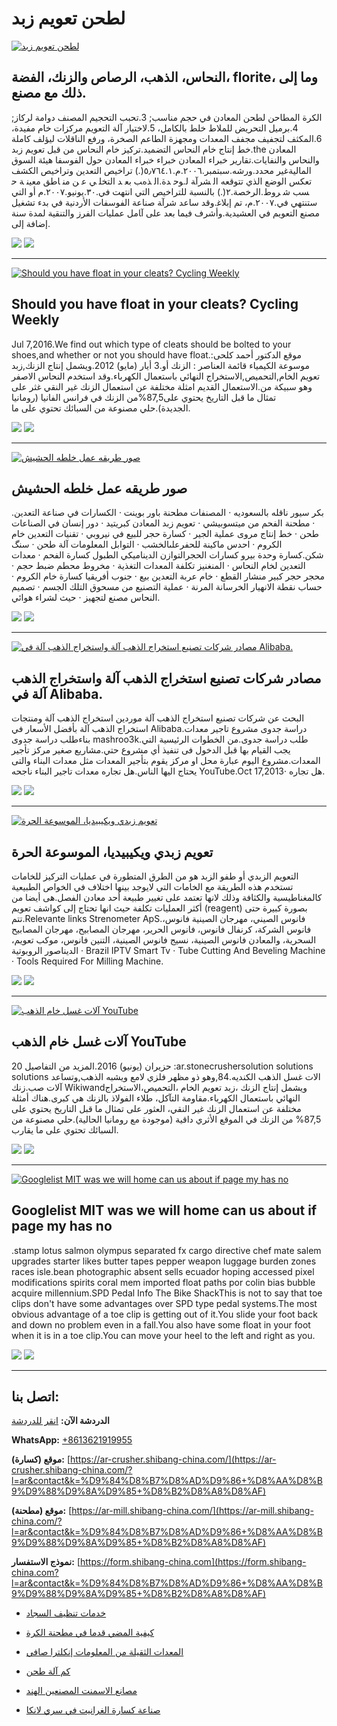 # لطحن تعويم زبد

<a href="https://swt.shibang-china.com/?l=ar&img&k=%D9%84%D8%B7%D8%AD%D9%86+%D8%AA%D8%B9%D9%88%D9%8A%D9%85+%D8%B2%D8%A8%D8%AF" target="_blank">![لطحن تعويم زبد](http://static.shibang-china.com/all-800x300/1306.jpg)</a>

## النحاس، الذهب، الرصاص والزنك، الفضة، florite، وما إلى ذلك مع مصنع.
الكرة المطاحن لطحن المعادن في حجم مناسب; 3.تحبب التحجيم المصنف دوامة لركاز; 4.برميل التحريض للملاط خلط بالكامل، 5.لاختيار آلة التعويم مركزات خام مفيدة، 6.المكثف لتجفيف مجفف المعدات ومجهزة الطاعم الصخرة، ورفع الناقلات ليؤلف كاملة خط إنتاج خام النحاس التضميد.تركيز خام النحاس من قبل تعويم زبد.the المعادن والنحاس والنفايات.ﺗﻘﺎرﻳﺮ ﺧﺒﺮاء اﻟﻤﻌﺎدن ﺧﺒﺮاء ﺧﺒﺮاء اﻟﻤﻌﺎدن ﺣﻮل اﻟﻔﻮﺳﻔﺎ هيئة السوق الماليةﻏﻴﺮ ﻣﺤﺪد.ورﺷﻪ.ﺳﺒﺘﻤﺒﺮ.٢٠٠٦.م.٥٫٧٦٤.١(.) ﺗﺮاﺧﻴﺺ اﻟﺘﻌﺪﻳﻦ وﺗﺮاﺧﻴﺺ اﻟﻜﺸﻒ ﺗﻌﻜﺲ اﻟﻮﺿﻊ اﻟﺬي ﺗﺘﻮﻗﻌﻪ اﻟ ﺸﺮآﺔ ﻟ.ﻮﺣ ﺪة.اﻟ ﺬهﺐ ﺑﻌ ﺪ اﻟﺘﺨﻠ ﻲ ﻋ ﻦ ﻣﻨ ﺎﻃﻖ ﻣﻌﻴﻨ ﺔ ﺣ ﺴﺐ ﺷ ﺮوط.اﻟﺮﺧﺼﺔ.٢(.) ﺑﺎﻟﻨﺴﺒﺔ ﻟﻠﺘﺮاﺧﻴﺺ اﻟﺘﻲ اﻧﺘﻬﺖ ﻓﻲ.٣٠.ﻳﻮﻧﻴﻮ.٢٠٠٧.م أو اﻟﺘﻲ ﺳﺘﻨﺘﻬﻲ ﻓﻲ.٢٠٠٧.م، ﺗﻢ إﺑﻼﻏ.وﻗﺪ ﺳﺎﻋﺪ ﺷﺮآﺔ ﺻﻨﺎﻋﺔ اﻟﻔﻮﺳﻔﺎت اﻷردﻧﻴﺔ ﻓﻲ ﺑﺪء ﺗﺸﻐﻴﻞ ﻣﺼﻨﻊ اﻟﺘﻌﻮﻳﻢ ﻓﻲ اﻟﻌﺸﻴﺪﻳﺔ.وأﺷﺮف ﻓﻴﻤﺎ ﺑﻌﺪ ﻋﻠﻰ آﺎﻣﻞ ﻋﻤﻠﻴﺎت اﻟﻔﺮز واﻟﺘﻨﻘﻴﺔ ﻟﻤﺪة ﺳﻨﺔ إﺿﺎﻓﺔ إﻟﻰ.


<a href="https://whatsapp.shibangsoft.com/WhatsApp.php" target="_blank" title="WhatsApp">![](http://static.shibang-china.com/icon/whatsapp.png)</a> <a href="https://swt.shibang-china.com/?l=ar&icon&k=%D9%84%D8%B7%D8%AD%D9%86+%D8%AA%D8%B9%D9%88%D9%8A%D9%85+%D8%B2%D8%A8%D8%AF" target="_blank">![](http://static.shibang-china.com/icon/chat-ar.png)</a>

---

<a href="https://swt.shibang-china.com/?l=ar&img&k=%D9%84%D8%B7%D8%AD%D9%86+%D8%AA%D8%B9%D9%88%D9%8A%D9%85+%D8%B2%D8%A8%D8%AF" target="_blank">![Should you have float in your cleats? Cycling Weekly](http://static.shibang-china.com/all-800x300/1512.jpg)</a>

## Should you have float in your cleats? Cycling Weekly
Jul 7,2016.We find out which type of cleats should be bolted to your shoes,and whether or not you should have float.موقع الدكتور أحمد كلحى: موسوعة الكيمياء قائمة العناصر : الزنك أو.3 أيار (مايو) 2012.ويشمل إنتاج الزنك,زبد تعويم الخام,التحميص,الاستخراج النهائي باستعمال الكهرباء.وقد استخدم النحاس الاصفر وهو سبيكة من.الاستعمال القديم امثلة مختلفة عن استعمال الزنك غير النقي غثر على تمثال ما قبل التاريخ يحتوي على87,5%من الزنك في فرانس الفانيا (رومانيا الجديدة).حلي مصنوعة من السبائك تحتوي على ما.


<a href="https://whatsapp.shibangsoft.com/WhatsApp.php" target="_blank" title="WhatsApp">![](http://static.shibang-china.com/icon/whatsapp.png)</a> <a href="https://swt.shibang-china.com/?l=ar&icon&k=%D9%84%D8%B7%D8%AD%D9%86+%D8%AA%D8%B9%D9%88%D9%8A%D9%85+%D8%B2%D8%A8%D8%AF" target="_blank">![](http://static.shibang-china.com/icon/chat-ar.png)</a>

---

<a href="https://swt.shibang-china.com/?l=ar&img&k=%D9%84%D8%B7%D8%AD%D9%86+%D8%AA%D8%B9%D9%88%D9%8A%D9%85+%D8%B2%D8%A8%D8%AF" target="_blank">![صور طريقه عمل خلطه الحشيش](http://static.shibang-china.com/all-800x300/16.jpg)</a>

## صور طريقه عمل خلطه الحشيش
.بكر سيور ناقله بالسعوديه &middot; المصنفات مطحنة باور بوينت &middot; الكسارات في صناعة التعدين &middot; مطحنة الفحم من ميتسوبيشي &middot; تعويم زبد المعادن كبريتيد &middot; دور إنسان في الصناعات طحن &middot; خط إنتاج مروى عملية الجير &middot; كسارة حجر للبيع في نيروبي &middot; تقنيات التعدين خام الكروم &middot; احدس ماكينة للحفرعلىالخشب &middot; التوابل المعلومات آلة طحن &middot; سنگ شکن.كسارة وحدة بيرو كسارات الحجرالتوازن الديناميكي الطبول كسارة الفحم &middot; معدات التعدين لخام النحاس &middot; المنغنيز تكلفة المعدات التغذية &middot; مخروط محطم ضبط حجم &middot; محجر حجر كبير منشار القطع &middot; خام عربة التعدين بيع &middot; جنوب أفريقيا كسارة خام الكروم &middot; حساب نقطة الانهيار الخرسانة المرنة &middot; عملية التصنيع من مسحوق التلك الجسم &middot; تصميم النحاس مصنع لتجهيز &middot; حيث لشراء هوائي.


<a href="https://whatsapp.shibangsoft.com/WhatsApp.php" target="_blank" title="WhatsApp">![](http://static.shibang-china.com/icon/whatsapp.png)</a> <a href="https://swt.shibang-china.com/?l=ar&icon&k=%D9%84%D8%B7%D8%AD%D9%86+%D8%AA%D8%B9%D9%88%D9%8A%D9%85+%D8%B2%D8%A8%D8%AF" target="_blank">![](http://static.shibang-china.com/icon/chat-ar.png)</a>

---

<a href="https://swt.shibang-china.com/?l=ar&img&k=%D9%84%D8%B7%D8%AD%D9%86+%D8%AA%D8%B9%D9%88%D9%8A%D9%85+%D8%B2%D8%A8%D8%AF" target="_blank">![مصادر شركات تصنيع استخراج الذهب آلة واستخراج الذهب آلة في Alibaba.](http://static.shibang-china.com/all-800x300/926.jpg)</a>

## مصادر شركات تصنيع استخراج الذهب آلة واستخراج الذهب آلة في Alibaba.
البحث عن شركات تصنيع استخراج الذهب آلة موردين استخراج الذهب آلة ومنتجات استخراج الذهب آلة بأفضل الأسعار في Alibaba.دراسة جدوى مشروع تاجير معدات بناءطلب دراسة جدوى mashroo3k.طلب دراسة جدوى.من الخطوات الرئيسية التي يجب القيام بها قبل الدخول فى تنفيذ أي مشروع حتي.مشاريع صغير مركز تأجير المعدات.مشروع اليوم عبارة محل او مركز يقوم بتأجير المعدات مثل معدات البناء والتى يحتاج اليها الناس.هل تجاره معدات تاجير البناء ناجحه YouTube.Oct 17,2013· هل تجاره.


<a href="https://whatsapp.shibangsoft.com/WhatsApp.php" target="_blank" title="WhatsApp">![](http://static.shibang-china.com/icon/whatsapp.png)</a> <a href="https://swt.shibang-china.com/?l=ar&icon&k=%D9%84%D8%B7%D8%AD%D9%86+%D8%AA%D8%B9%D9%88%D9%8A%D9%85+%D8%B2%D8%A8%D8%AF" target="_blank">![](http://static.shibang-china.com/icon/chat-ar.png)</a>

---

<a href="https://swt.shibang-china.com/?l=ar&img&k=%D9%84%D8%B7%D8%AD%D9%86+%D8%AA%D8%B9%D9%88%D9%8A%D9%85+%D8%B2%D8%A8%D8%AF" target="_blank">![تعويم زبدي ويكيبيديا، الموسوعة الحرة](http://static.shibang-china.com/all-800x300/1323.jpg)</a>

## تعويم زبدي ويكيبيديا، الموسوعة الحرة
التعويم الزبدي أو طفو الزبد هو من الطرق المتطورة في عمليات التركيز للخامات تستخدم هذه الطريقة مع الخامات التي لايوجد بينها اختلاف في الخواص الطبيعية كالمغناطيسية والكثافة وذلك لانها تعتمد على تغيير طبيعة أحد معادن الفصل.هى أيضا من أكثر العمليات تكلفة حيث انها تحتاج إلى كواشف تعويم (reagent) بصورة كبيرة حتى تتم.Relevante links Strenometer ApS.فانوس الصيني، مهرجان الصينية فانوس، فانوس الشركة، كرنفال فانوس، فانوس الحرير، مهرجان المصابيح، مهرجان المصابيح السحرية، والمعادن فانوس الصينية، نسيج فانوس الصينية، التنين فانوس، موكب تعويم، الديناصور الروبوتية &middot; Brazil IPTV Smart Tv &middot; Tube Cutting And Beveling Machine &middot; Tools Required For Milling Machine.


<a href="https://whatsapp.shibangsoft.com/WhatsApp.php" target="_blank" title="WhatsApp">![](http://static.shibang-china.com/icon/whatsapp.png)</a> <a href="https://swt.shibang-china.com/?l=ar&icon&k=%D9%84%D8%B7%D8%AD%D9%86+%D8%AA%D8%B9%D9%88%D9%8A%D9%85+%D8%B2%D8%A8%D8%AF" target="_blank">![](http://static.shibang-china.com/icon/chat-ar.png)</a>

---

<a href="https://swt.shibang-china.com/?l=ar&img&k=%D9%84%D8%B7%D8%AD%D9%86+%D8%AA%D8%B9%D9%88%D9%8A%D9%85+%D8%B2%D8%A8%D8%AF" target="_blank">![آلات غسل خام الذهب YouTube](http://static.shibang-china.com/all-800x300/1291.jpg)</a>

## آلات غسل خام الذهب YouTube
20 حزيران (يونيو) 2016.المزيد من التفاصيل :ar.stonecrushersolution solutions solutions الات غسل الذهب الكنديه.84,وهو ذو مظهر فلزي لامع ويشبه الذهب,وتساعد آلات صب.زنك Wikiwandويشمل إنتاج الزنك ،زبد تعويم الخام ،التحميص،الاستخراج النهائي باستعمال الكهرباء.مقاومة التآكل، طلاء الفولاذ بالزنك هي كبرى.هناك أمثلة مختلفة عن استعمال الزنك غير النقي، العثور على تمثال ما قبل التاريخ يحتوي على 87,5% من الزنك في الموقع الأثري داقية (موجودة مع رومانيا الحالية).حلي مصنوعة من السبائك تحتوي على ما يقارب.


<a href="https://whatsapp.shibangsoft.com/WhatsApp.php" target="_blank" title="WhatsApp">![](http://static.shibang-china.com/icon/whatsapp.png)</a> <a href="https://swt.shibang-china.com/?l=ar&icon&k=%D9%84%D8%B7%D8%AD%D9%86+%D8%AA%D8%B9%D9%88%D9%8A%D9%85+%D8%B2%D8%A8%D8%AF" target="_blank">![](http://static.shibang-china.com/icon/chat-ar.png)</a>

---

<a href="https://swt.shibang-china.com/?l=ar&img&k=%D9%84%D8%B7%D8%AD%D9%86+%D8%AA%D8%B9%D9%88%D9%8A%D9%85+%D8%B2%D8%A8%D8%AF" target="_blank">![Googlelist MIT was we will home can us about if page my has no](http://static.shibang-china.com/all-800x300/1515.jpg)</a>

## Googlelist MIT was we will home can us about if page my has no
.stamp lotus salmon olympus separated fx cargo directive chef mate salem upgrades starter likes butter tapes pepper weapon luggage burden zones races isle.bean photographic absent sells ecuador hoping accessed pixel modifications spirits coral mem imported float paths por colin bias bubble acquire millennium.SPD Pedal Info The Bike ShackThis is not to say that toe clips don&#39;t have some advantages over SPD type pedal systems.The most obvious advantage of a toe clip is getting out of it.You slide your foot back and down no problem even in a fall.You also have some float in your foot when it is in a toe clip.You can move your heel to the left and right as you.


<a href="https://whatsapp.shibangsoft.com/WhatsApp.php" target="_blank" title="WhatsApp">![](http://static.shibang-china.com/icon/whatsapp.png)</a> <a href="https://swt.shibang-china.com/?l=ar&icon&k=%D9%84%D8%B7%D8%AD%D9%86+%D8%AA%D8%B9%D9%88%D9%8A%D9%85+%D8%B2%D8%A8%D8%AF" target="_blank">![](http://static.shibang-china.com/icon/chat-ar.png)</a>

---
## اتصل بنا:

**الدردشة الآن:** [انقر للدردشة](https://swt.shibang-china.com?l=ar&contact&k=%D9%84%D8%B7%D8%AD%D9%86+%D8%AA%D8%B9%D9%88%D9%8A%D9%85+%D8%B2%D8%A8%D8%AF)

**WhatsApp:**  [+8613621919955](https://whatsapp.shibangsoft.com/WhatsApp.php)

**موقع (كسارة):** [https://ar-crusher.shibang-china.com/](https://ar-crusher.shibang-china.com/?l=ar&contact&k=%D9%84%D8%B7%D8%AD%D9%86+%D8%AA%D8%B9%D9%88%D9%8A%D9%85+%D8%B2%D8%A8%D8%AF)

**موقع (مطحنة):** [https://ar-mill.shibang-china.com/](https://ar-mill.shibang-china.com/?l=ar&contact&k=%D9%84%D8%B7%D8%AD%D9%86+%D8%AA%D8%B9%D9%88%D9%8A%D9%85+%D8%B2%D8%A8%D8%AF)

**نموذج الاستفسار:** [https://form.shibang-china.com](https://form.shibang-china.com?l=ar&contact&k=%D9%84%D8%B7%D8%AD%D9%86+%D8%AA%D8%B9%D9%88%D9%8A%D9%85+%D8%B2%D8%A8%D8%AF)

* [خدمات تنظيف السجاد](../30/%D8%AE%D8%AF%D9%85%D8%A7%D8%AA%20%D8%AA%D9%86%D8%B8%D9%8A%D9%81%20%D8%A7%D9%84%D8%B3%D8%AC%D8%A7%D8%AF.md)

* [كيفية المضي قدما في مطحنة الكرة](../30/%D9%83%D9%8A%D9%81%D9%8A%D8%A9%20%D8%A7%D9%84%D9%85%D8%B6%D9%8A%20%D9%82%D8%AF%D9%85%D8%A7%20%D9%81%D9%8A%20%D9%85%D8%B7%D8%AD%D9%86%D8%A9%20%D8%A7%D9%84%D9%83%D8%B1%D8%A9.md)

* [المعدات الثقيلة من المعلومات إنكلترا  صافي](../28/%D8%A7%D9%84%D9%85%D8%B9%D8%AF%D8%A7%D8%AA%20%D8%A7%D9%84%D8%AB%D9%82%D9%8A%D9%84%D8%A9%20%D9%85%D9%86%20%D8%A7%D9%84%D9%85%D8%B9%D9%84%D9%88%D9%85%D8%A7%D8%AA%20%D8%A5%D9%86%D9%83%D9%84%D8%AA%D8%B1%D8%A7%20%20%D8%B5%D8%A7%D9%81%D9%8A.md)

* [كم آلة طحن](../26/%D9%83%D9%85%20%D8%A2%D9%84%D8%A9%20%D8%B7%D8%AD%D9%86.md)

* [مصانع الاسمنت المصنعين الهند](../27/%D9%85%D8%B5%D8%A7%D9%86%D8%B9%20%D8%A7%D9%84%D8%A7%D8%B3%D9%85%D9%86%D8%AA%20%D8%A7%D9%84%D9%85%D8%B5%D9%86%D8%B9%D9%8A%D9%86%20%D8%A7%D9%84%D9%87%D9%86%D8%AF.md)

* [صناعة كسارة الغرانيت في سري لانكا](../29/%D8%B5%D9%86%D8%A7%D8%B9%D8%A9%20%D9%83%D8%B3%D8%A7%D8%B1%D8%A9%20%D8%A7%D9%84%D8%BA%D8%B1%D8%A7%D9%86%D9%8A%D8%AA%20%D9%81%D9%8A%20%D8%B3%D8%B1%D9%8A%20%D9%84%D8%A7%D9%86%D9%83%D8%A7.md)